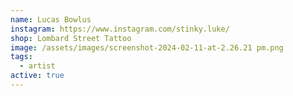 ```yaml
---
name: Lucas Bowlus
instagram: https://www.instagram.com/stinky.luke/
shop: Lombard Street Tattoo
image: /assets/images/screenshot-2024-02-11-at-2.26.21 pm.png
tags:
  - artist
active: true
---
```

